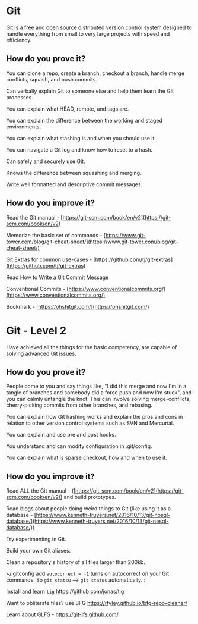 # Git

Git is a free and open source distributed version control system designed to handle everything from small to very large projects with speed and efficiency.

## How do you prove it?

You can clone a repo, create a branch, checkout a branch, handle merge conflicts, squash, and push commits.

Can verbally explain Git to someone else and help them learn the Git processes.

You can explain what HEAD, remote, and tags are.

You can explain the difference between the working and staged environments.

You can explain what stashing is and when you should use it. 

You can navigate a Git log and know how to reset to a hash.

Can safely and securely use Git.

Knows the difference between squashing and merging.

Write well formatted and descriptive commit messages.

## How do you improve it?

Read the Git manual - [https://git-scm.com/book/en/v2](https://git-scm.com/book/en/v2)

Memorize the basic set of commands - [https://www.git-tower.com/blog/git-cheat-sheet/](https://www.git-tower.com/blog/git-cheat-sheet/)

Git Extras for common use-cases - [https://github.com/tj/git-extras](https://github.com/tj/git-extras)

Read [How to Write a Git Commit Message](https://chris.beams.io/posts/git-commit/)

Conventional Commits - [https://www.conventionalcommits.org/](https://www.conventionalcommits.org/)

Bookmark - [https://ohshitgit.com/](https://ohshitgit.com/)

# Git - Level 2

Have achieved all the things for the basic competency, are capable of solving advanced Git issues.

## How do you prove it?

People come to you and say things like, "I did this merge and now I'm in a tangle of branches and somebody did a force push and now I'm stuck", and you can calmly untangle the knot. This can involve solving merge-conflicts, cherry-picking commits from other branches, and rebasing.

You can explain how Git hashing works and explain the pros and cons in relation to other version control systems such as SVN and Mercurial.

You can explain and use pre and post hooks.

You understand and can modify configuration in .git/config.

You can explain what is sparse checkout, how and when to use it.

## How do you improve it?

Read ALL the Git manual - ([https://git-scm.com/book/en/v2](https://git-scm.com/book/en/v2)) and build prototypes.

Read blogs about people doing weird things to Git (like using it as a database - [https://www.kenneth-truyers.net/2016/10/13/git-nosql-database/](https://www.kenneth-truyers.net/2016/10/13/git-nosql-database/)) 

Try experimenting in Git.

Build your own Git aliases.

Clean a repository's history of all files larger than 200kb.

~/.gitconfig add `autocorrect = -1` turns on autocorrect on your Git commands. So `git statsu` --> `git status` automatically.  :

Install and learn `tig` https://github.com/jonas/tig

Want to obliterate files? use BFG https://rtyley.github.io/bfg-repo-cleaner/

Learn about GLFS - https://git-lfs.github.com/
